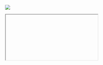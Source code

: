 ![](https://docs.google.com/document/d/e/2PACX-1vTh318n_1OI3x3f7da89HC0kvsXNrPPZjaxKSCLEiol87yIV4zRj7eW6gpsaaFk_zoyHoq-rnKAeLZj/pub?embedded=true) 

<iframe src=""></iframe>
